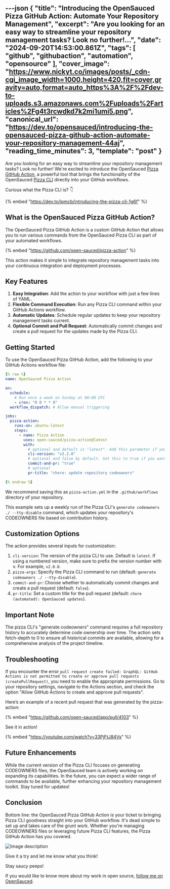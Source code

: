 ---json
{
  "title": "Introducing the OpenSauced Pizza GitHub Action: Automate Your Repository Management",
  "excerpt": "Are you looking for an easy way to streamline your repository management tasks? Look no further!...",
  "date": "2024-09-20T14:53:00.861Z",
  "tags": [
    "github",
    "githubaction",
    "automation",
    "opensource"
  ],
  "cover_image": "https://www.nickyt.co/images/posts/_cdn-cgi_image_width=1000,height=420,fit=cover,gravity=auto,format=auto_https%3A%2F%2Fdev-to-uploads.s3.amazonaws.com%2Fuploads%2Farticles%2Fg4t3rcwdkd7k2mi1umi5.png",
  "canonical_url": "https://dev.to/opensauced/introducing-the-opensauced-pizza-github-action-automate-your-repository-management-44aj",
  "reading_time_minutes": 3,
  "template": "post"
}
---

Are you looking for an easy way to streamline your repository management tasks? Look no further! We're excited to introduce the OpenSauced [Pizza GitHub Action](https://github.com/marketplace/actions/opensauced-pizza-action), a powerful tool that brings the functionality of the OpenSauced [Pizza CLI](https://github.com/open-sauced/pizza-cli) directly into your GitHub workflows.

Curious what the Pizza CLI is? 👇

{% embed "https://dev.to/jpmcb/introducing-the-pizza-cli-1g6f" %}

## What is the OpenSauced Pizza GitHub Action?

The OpenSauced Pizza GitHub Action is a custom GitHub Action that allows you to run various commands from the OpenSauced Pizza CLI as part of your automated workflows.

{% embed "https://github.com/open-sauced/pizza-action" %}

This action makes it simple to integrate repository management tasks into your continuous integration and deployment processes.

## Key Features

1. **Easy Integration**: Add the action to your workflow with just a few lines of YAML.
2. **Flexible Command Execution**: Run any Pizza CLI command within your GitHub Actions workflow.
3. **Automatic Updates**: Schedule regular updates to keep your repository management tasks current.
4. **Optional Commit and Pull Request**: Automatically commit changes and create a pull request for the updates made by the Pizza CLI.

## Getting Started

To use the OpenSauced Pizza GitHub Action, add the following to your GitHub Actions workflow file:

```yaml
{% raw %}
name: OpenSauced Pizza Action

on:
  schedule:
    # Run once a week on Sunday at 00:00 UTC
    - cron: "0 0 * * 0"
  workflow_dispatch: # Allow manual triggering

jobs:
  pizza-action:
    runs-on: ubuntu-latest
    steps:
      - name: Pizza Action
        uses: open-sauced/pizza-action@latest
        with:
          # optional and default is "latest". Add this parameter if you want to use a specific version, e.g. v2.0.0
          cli-version: "v2.2.0"
          # optional and false by default. Set this to true if you want to have a pull request for the changes created automatically.
          commit-and-pr: "true"
          # optional
          pr-title: "chore: update repository codeowners"

{% endraw %}
```

We recommend saving this as `pizza-action.yml` in the `.github/workflows` directory of your repository.

This example sets up a weekly run of the Pizza CLI's `generate codeowners ./ --tty-disable` command, which updates your repository's CODEOWNERS file based on contribution history.

## Customization Options

The action provides several inputs for customization:

1. `cli-version`: The version of the pizza CLI to use. Default is `latest`. If using a numbered version, make sure to prefix the version number with v. For example, `v2.0.0`.
2. `pizza-args`: Specify the Pizza CLI command to run (default: `generate codeowners ./ --tty-disable`).
3. `commit-and-pr`: Choose whether to automatically commit changes and create a pull request (default: `false`).
4. `pr-title`: Set a custom title for the pull request (default: `chore (automated): OpenSauced updates`).

## Important Note

The pizza CLI's "generate codeowners" command requires a full repository history to accurately determine code ownership over time. The action sets fetch-depth to 0 to ensure all historical commits are available, allowing for a comprehensive analysis of the project timeline.

## Troubleshooting

If you encounter the error `pull request create failed: GraphQL: GitHub Actions is not permitted to create or approve pull requests (createPullRequest)`, you need to enable the appropriate permissions. Go to your repository settings, navigate to the Actions section, and check the option "Allow GitHub Actions to create and approve pull requests".

Here’s an example of a recent pull request that was generated by the pizza-action:

{% embed "https://github.com/open-sauced/app/pull/4103" %}

See it in action!

{% embed "https://youtube.com/watch?v=33PjFtJ84Vs" %}

## Future Enhancements

While the current version of the Pizza CLI focuses on generating CODEOWNERS files, the OpenSauced team is actively working on expanding its capabilities. In the future, you can expect a wider range of commands to be available, further enhancing your repository management toolkit. Stay tuned for updates!

## Conclusion

Bottom line: the OpenSauced Pizza GitHub Action is your ticket to bringing Pizza CLI goodness straight into your GitHub workflow. It's dead simple to set up and takes care of the grunt work. Whether you're managing CODEOWNERS files or leveraging future Pizza CLI features, the Pizza GitHub Action has you covered.


![Image description](https://www.nickyt.co/images/posts/_uploads_articles_mo2km2jm9ggwb8hz1vrn.png)



Give it a try and let me know what you think!

Stay saucy peeps!

If you would like to know more about my work in open source, [follow me on OpenSauced](https://oss.fyi/nickytonline).

